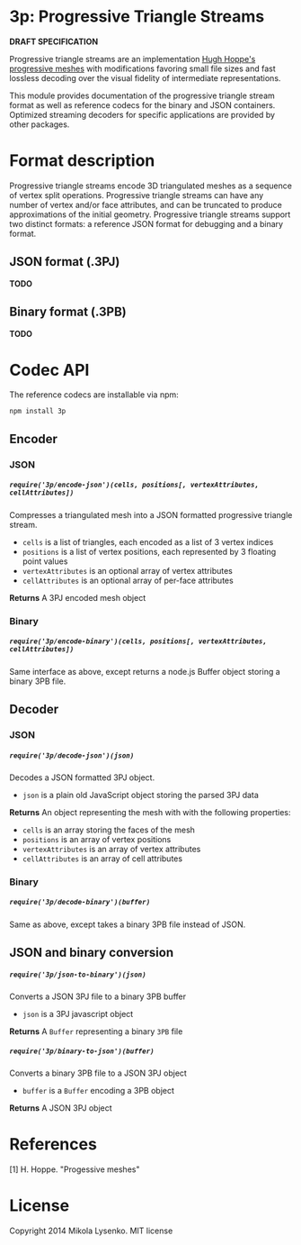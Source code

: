 3p: Progressive Triangle Streams
================================

**DRAFT SPECIFICATION**


Progressive triangle streams are an implementation [Hugh Hoppe's progressive meshes](1) with modifications favoring small file sizes and fast lossless decoding over the visual fidelity of intermediate representations.

This module provides documentation of the progressive triangle stream format as well as reference codecs for the binary and JSON containers. Optimized streaming decoders for specific applications are provided by other packages.

# Format description

Progressive triangle streams encode 3D triangulated meshes as a sequence of vertex split operations. Progressive triangle streams can have any number of vertex and/or face attributes, and can be truncated to produce approximations of the initial geometry. Progressive triangle streams support two distinct formats: a reference JSON format for debugging and a binary format.

## JSON format (.3PJ)

**TODO**

## Binary format (.3PB)

**TODO**

# Codec API

The reference codecs are installable via npm:

```
npm install 3p
```

## Encoder

### JSON

##### `require('3p/encode-json')(cells, positions[, vertexAttributes, cellAttributes])`

Compresses a triangulated mesh into a JSON formatted progressive triangle stream.

* `cells` is a list of triangles, each encoded as a list of 3 vertex indices
* `positions` is a list of vertex positions, each represented by 3 floating point values
* `vertexAttributes` is an optional array of vertex attributes
* `cellAttributes` is an optional array of per-face attributes

**Returns** A 3PJ encoded mesh object

### Binary

##### `require('3p/encode-binary')(cells, positions[, vertexAttributes, cellAttributes])`

Same interface as above, except returns a node.js Buffer object storing a binary 3PB file.

## Decoder

### JSON

##### `require('3p/decode-json')(json)`

Decodes a JSON formatted 3PJ object.

* `json` is a plain old JavaScript object storing the parsed 3PJ data

**Returns** An object representing the mesh with with the following properties:

* `cells` is an array storing the faces of the mesh
* `positions` is an array of vertex positions
* `vertexAttributes` is an array of vertex attributes
* `cellAttributes` is an array of cell attributes

### Binary

##### `require('3p/decode-binary')(buffer)`

Same as above, except takes a binary 3PB file instead of JSON.

## JSON and binary conversion

##### `require('3p/json-to-binary')(json)`
Converts a JSON 3PJ file to a binary 3PB buffer

* `json` is a 3PJ javascript object

**Returns** A `Buffer` representing a binary `3PB` file

##### `require('3p/binary-to-json')(buffer)`
Converts a binary 3PB file to a JSON 3PJ object

* `buffer` is a `Buffer` encoding a 3PB object

**Returns** A JSON 3PJ object

# References

[1] H. Hoppe. "Progessive meshes"

# License

Copyright 2014 Mikola Lysenko.  MIT license